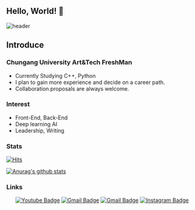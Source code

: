 ## Hello, World! 👋
![header](https://capsule-render.vercel.app/api?type=waving&color=0:2b64b0,100:66ae7b&height=120&fontColor=E6E6FA&fontAlign=50&animation=fadeIn&section=footer&text=SinDaeHa&fontAlign=70)

## Introduce

### Chungang University Art&Tech FreshMan
- Currently Studying C++, Python
- I plan to gain more experience and decide on a career path.
- Collaboration proposals are always welcome.

### Interest
- Front-End, Back-End
- Deep learning AI
- Leadership, Writing

### Stats
<div align=left>

[![Hits](https://hits.seeyoufarm.com/api/count/incr/badge.svg?url=https%3A%2F%2Fgithub.com%2FSinDaeHa&count_bg=%230045A8&title_bg=%23555555&icon=&icon_color=%23E7E7E7&title=Visitor&edge_flat=false)](https://hits.seeyoufarm.com)
</div>

[![Anurag's github stats](https://github-readme-stats.vercel.app/api?username=SinDaeHa)](https://github.com/anuraghazra/github-readme-stats)

### Links
<div align=center>
  
[![Youtube Badge](https://img.shields.io/badge/Youtube-ff0000?style=flat-round&logo=youtube&link=https://www.youtube.com/@SinDaeHa)](https://www.youtube.com/@SinDaeHa)
[![Gmail Badge](https://img.shields.io/badge/Naver-03c75a?style=flat-round&logo=Naver&logoColor=white&link=mailto:ghbs041113@naver.com)](mailto:ghbs041113@naver.com)
[![Gmail Badge](https://img.shields.io/badge/Gmail-d14836?style=flat-round&logo=Gmail&logoColor=white&link=mailto:bagminseo768@gmail.com)](mailto:bagminseo768@gmail.com)
[![Instagram Badge](https://img.shields.io/badge/Instagram-e4405f?style=flat-round&logo=Instagram&logoColor=white&link=https://www.instagram.com/shindaeha)](https://www.instagram.com/shindaeha)
</div><!--

[![gitanimals](https://render.gitanimals.org/farms/SinDaeHa)](https://github.com/devxb/gitanimals)
